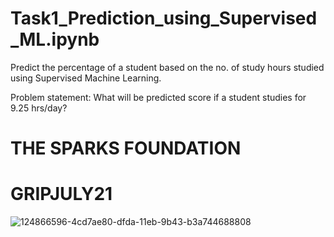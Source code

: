 # Task1_Prediction_using_Supervised_ML.ipynb

Predict the percentage of a student based on the no. of study hours studied using Supervised Machine Learning.

Problem statement: What will be predicted score if a student studies for 9.25 hrs/day?

# THE SPARKS FOUNDATION

# GRIPJULY21

![124866596-4cd7ae80-dfda-11eb-9b43-b3a744688808](https://user-images.githubusercontent.com/90129801/132627125-cddf652b-f503-405e-aefe-039834922951.png)
